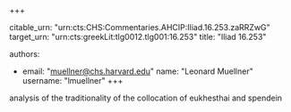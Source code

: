 +++


citable_urn: "urn:cts:CHS:Commentaries.AHCIP:Iliad.16.253.zaRRZwG"
target_urn: "urn:cts:greekLit:tlg0012.tlg001:16.253"
title: "Iliad 16.253"

authors:
- email: "muellner@chs.harvard.edu"
  name: "Leonard Muellner"
  username: "lmuellner"
+++

<p>analysis of the traditionality of the collocation of eukhesthai and spendein</p>
